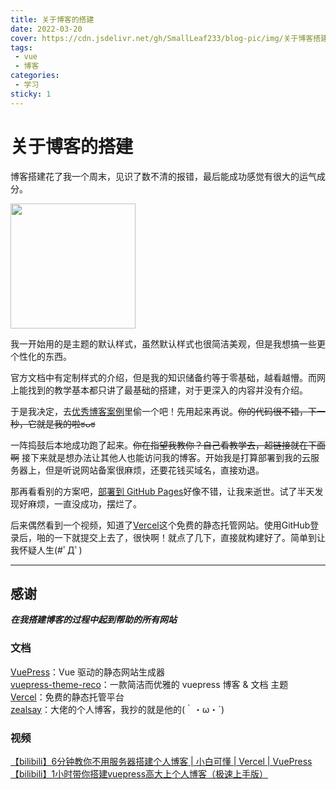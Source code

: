 ```yaml
---
title: 关于博客的搭建
date: 2022-03-20
cover: https://cdn.jsdelivr.net/gh/SmallLeaf233/blog-pic/img/关于博客搭建.JPG
tags:
 - vue
 - 博客
categories:
 - 学习
sticky: 1
---
```

# 关于博客的搭建

博客搭建花了我一个周末，见识了数不清的报错，最后能成功感觉有很大的运气成分。

<img src="https://cdn.jsdelivr.net/gh/SmallLeaf233/blog-pic/img/一杯茶一包烟.jpeg" width = "200" height = "200">

我一开始用的是主题的默认样式，虽然默认样式也很简洁美观，但是我想搞一些更个性化的东西。

官方文档中有定制样式的介绍，但是我的知识储备约等于零基础，越看越懵。而网上能找到的教学基本都只讲了最基础的搭建，对于更深入的内容并没有介绍。

于是我决定，去[优秀博客案例](https://vuepress-theme-reco.recoluan.com/views/other/theme-example.html)里偷一个吧！先用起来再说。~~你的代码很不错，下一秒，它就是我的啦ಠᴗಠ~~

一阵捣鼓后本地成功跑了起来。~~你在指望我教你？自己看教学去，超链接就在下面啊~~  接下来就是想办法让其他人也能访问我的博客。开始我是打算部署到我的云服务器上，但是听说网站备案很麻烦，还要花钱买域名，直接劝退。

那再看看别的方案吧，[部署到 GitHub Pages](https://v1.vuepress.vuejs.org/zh/guide/deploy.html#github-pages)好像不错，让我来逝世。试了半天发现好麻烦，一直没成功，摆烂了。

后来偶然看到一个视频，知道了[Vercel](https://vercel.com/)这个免费的静态托管网站。使用GitHub登录后，啪的一下就提交上去了，很快啊！就点了几下，直接就构建好了。简单到让我怀疑人生(#ﾟДﾟ)

---


## 感谢
***在我搭建博客的过程中起到帮助的所有网站***

### 文档

[VuePress](https://v1.vuepress.vuejs.org/zh/)：Vue 驱动的静态网站生成器<br>
[vuepress-theme-reco](https://vuepress-theme-reco.recoluan.com/)：一款简洁而优雅的 vuepress 博客 & 文档 主题<br>
[Vercel](https://vercel.com/)：免费的静态托管平台<br>
[zealsay](https://www.zealsay.com/)：大佬的个人博客，我抄的就是他的(｀・ω・´)

### 视频
[【bilibili】6分钟教你不用服务器搭建个人博客 | 小白可懂 | Vercel | VuePress](https://www.bilibili.com/video/BV17Q4y1Y7LF?share_source=copy_web)<br>
[【bilibili】1小时带你搭建vuepress高大上个人博客（极速上手版）](https://www.bilibili.com/video/BV17t41177cr?share_source=copy_web)